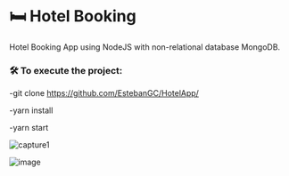 # 🛏 Hotel Booking 

Hotel Booking App using NodeJS with non-relational database MongoDB.

### 🛠 To execute the project: 

-git clone https://github.com/EstebanGC/HotelApp/

-yarn install

-yarn start

![capture1](https://github.com/EstebanGC/HotelApp/assets/45727470/fee4e0bc-f28c-4c0e-ab5e-533791d5b4e4)


![image](https://github.com/EstebanGC/HotelApp/assets/45727470/bc9ed811-3911-4ed4-812d-200d34cdb8fc)
